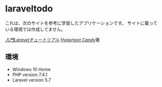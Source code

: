 # laraveltodo
これは、次のサイトを参考に学習したアプリケーションです。
サイトに載っている環境では作成してません。


[*入門Laravelチュートリアル*](https://www.hypertextcandy.com/laravel-tutorial-introduction)
[*Hypertext Candy*](https://www.hypertextcandy.com/writers/Masahiro+Harada)著


## 環境
* Windows 10 Home
* PHP version 7.4.1
* Laravel version 5.7
